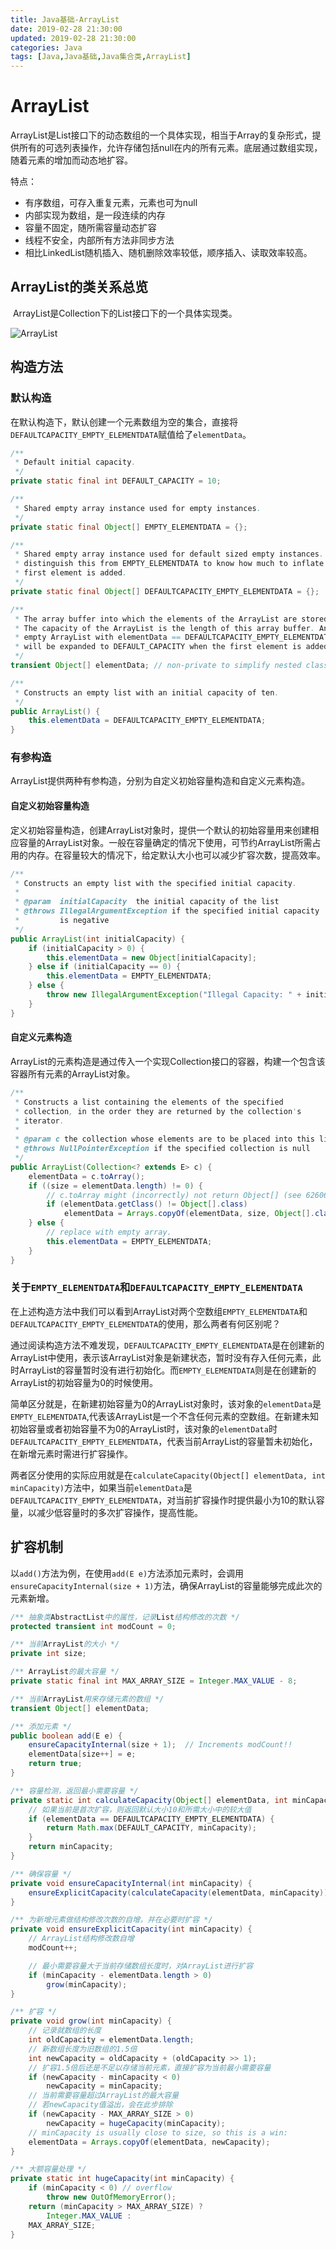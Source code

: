 ```yaml
---
title: Java基础-ArrayList
date: 2019-02-28 21:30:00
updated: 2019-02-28 21:30:00
categories: Java
tags: [Java,Java基础,Java集合类,ArrayList]
---
```


# ArrayList

​	ArrayList是List接口下的动态数组的一个具体实现，相当于Array的复杂形式，提供所有的可选列表操作，允许存储包括null在内的所有元素。底层通过数组实现，随着元素的增加而动态地扩容。

特点：

- 有序数组，可存入重复元素，元素也可为null
- 内部实现为数组，是一段连续的内存
- 容量不固定，随所需容量动态扩容
- 线程不安全，内部所有方法非同步方法
- 相比LinkedList随机插入、随机删除效率较低，顺序插入、读取效率较高。

<!--more-->

## ArrayList的类关系总览

​	ArrayList是Collection下的List接口下的一个具体实现类。

![ArrayList](/imag/ArrayList.png)

## 构造方法

### 默认构造

​	在默认构造下，默认创建一个元素数组为空的集合，直接将`DEFAULTCAPACITY_EMPTY_ELEMENTDATA`赋值给了`elementData`。

```java
/**
 * Default initial capacity.
 */
private static final int DEFAULT_CAPACITY = 10;

/**
 * Shared empty array instance used for empty instances.
 */
private static final Object[] EMPTY_ELEMENTDATA = {};

/**
 * Shared empty array instance used for default sized empty instances. We
 * distinguish this from EMPTY_ELEMENTDATA to know how much to inflate when
 * first element is added.
 */
private static final Object[] DEFAULTCAPACITY_EMPTY_ELEMENTDATA = {};

/**
 * The array buffer into which the elements of the ArrayList are stored.
 * The capacity of the ArrayList is the length of this array buffer. Any
 * empty ArrayList with elementData == DEFAULTCAPACITY_EMPTY_ELEMENTDATA
 * will be expanded to DEFAULT_CAPACITY when the first element is added.
 */
transient Object[] elementData; // non-private to simplify nested class access

/**
 * Constructs an empty list with an initial capacity of ten.
 */
public ArrayList() {
    this.elementData = DEFAULTCAPACITY_EMPTY_ELEMENTDATA;
}
```

### 有参构造

​	ArrayList提供两种有参构造，分别为自定义初始容量构造和自定义元素构造。

#### 自定义初始容量构造

​	定义初始容量构造，创建ArrayList对象时，提供一个默认的初始容量用来创建相应容量的ArrayList对象。一般在容量确定的情况下使用，可节约ArrayList所需占用的内存。在容量较大的情况下，给定默认大小也可以减少扩容次数，提高效率。

```java
/**
 * Constructs an empty list with the specified initial capacity.
 *
 * @param  initialCapacity  the initial capacity of the list
 * @throws IllegalArgumentException if the specified initial capacity
 *         is negative
 */
public ArrayList(int initialCapacity) {
    if (initialCapacity > 0) {
        this.elementData = new Object[initialCapacity];
    } else if (initialCapacity == 0) {
        this.elementData = EMPTY_ELEMENTDATA;
    } else {
        throw new IllegalArgumentException("Illegal Capacity: " + initialCapacity);
    }
}
```

#### 自定义元素构造

​	ArrayList的元素构造是通过传入一个实现Collection接口的容器，构建一个包含该容器所有元素的ArrayList对象。

```Java
/**
 * Constructs a list containing the elements of the specified
 * collection, in the order they are returned by the collection's
 * iterator.
 *
 * @param c the collection whose elements are to be placed into this list
 * @throws NullPointerException if the specified collection is null
 */
public ArrayList(Collection<? extends E> c) {
    elementData = c.toArray();
    if ((size = elementData.length) != 0) {
        // c.toArray might (incorrectly) not return Object[] (see 6260652)
        if (elementData.getClass() != Object[].class)
            elementData = Arrays.copyOf(elementData, size, Object[].class);
    } else {
        // replace with empty array.
        this.elementData = EMPTY_ELEMENTDATA;
    }
}
```

### 关于`EMPTY_ELEMENTDATA`和`DEFAULTCAPACITY_EMPTY_ELEMENTDATA`

​	在上述构造方法中我们可以看到ArrayList对两个空数组`EMPTY_ELEMENTDATA`和`DEFAULTCAPACITY_EMPTY_ELEMENTDATA`的使用，那么两者有何区别呢？

​	通过阅读构造方法不难发现，`DEFAULTCAPACITY_EMPTY_ELEMENTDATA`是在创建新的ArrayList中使用，表示该ArrayList对象是新建状态，暂时没有存入任何元素，此时ArrayList的容量暂时没有进行初始化。而`EMPTY_ELEMENTDATA`则是在创建新的ArrayList的初始容量为0的时候使用。

​	简单区分就是，在新建初始容量为0的ArrayList对象时，该对象的`elementData`是`EMPTY_ELEMENTDATA`,代表该ArrayList是一个不含任何元素的空数组。在新建未知初始容量或者初始容量不为0的ArrayList时，该对象的`elementData`时`DEFAULTCAPACITY_EMPTY_ELEMENTDATA`，代表当前ArrayList的容量暂未初始化，在新增元素时需进行扩容操作。

​	两者区分使用的实际应用就是在`calculateCapacity(Object[] elementData, int minCapacity)`方法中，如果当前`elementData`是`DEFAULTCAPACITY_EMPTY_ELEMENTDATA`，对当前扩容操作时提供最小为10的默认容量，以减少低容量时的多次扩容操作，提高性能。

## 扩容机制

​	以`add()`方法为例，在使用`add(E e)`方法添加元素时，会调用`ensureCapacityInternal(size + 1)`方法，确保ArrayList的容量能够完成此次的元素新增。

```java
/** 抽象类AbstractList中的属性，记录List结构修改的次数 */
protected transient int modCount = 0;

/** 当前ArrayList的大小 */
private int size;

/** ArrayList的最大容量 */
private static final int MAX_ARRAY_SIZE = Integer.MAX_VALUE - 8;

/** 当前ArrayList用来存储元素的数组 */
transient Object[] elementData;

/** 添加元素 */
public boolean add(E e) {
	ensureCapacityInternal(size + 1);  // Increments modCount!!
	elementData[size++] = e;
	return true;
}

/** 容量检测，返回最小需要容量 */
private static int calculateCapacity(Object[] elementData, int minCapacity) {
    // 如果当前是首次扩容，则返回默认大小10和所需大小中的较大值
    if (elementData == DEFAULTCAPACITY_EMPTY_ELEMENTDATA) {
        return Math.max(DEFAULT_CAPACITY, minCapacity);
    }
    return minCapacity;
}

/** 确保容量 */
private void ensureCapacityInternal(int minCapacity) {
	ensureExplicitCapacity(calculateCapacity(elementData, minCapacity));
}

/** 为新增元素做结构修改次数的自增，并在必要时扩容 */
private void ensureExplicitCapacity(int minCapacity) {
    // ArrayList结构修改数自增
	modCount++;

	// 最小需要容量大于当前存储数组长度时，对ArrayList进行扩容
	if (minCapacity - elementData.length > 0)
		grow(minCapacity);
}

/** 扩容 */
private void grow(int minCapacity) {
    // 记录就数组的长度
    int oldCapacity = elementData.length;
    // 新数组长度为旧数组的1.5倍
    int newCapacity = oldCapacity + (oldCapacity >> 1);
    // 扩容1.5倍后还是不足以存储当前元素，直接扩容为当前最小需要容量
    if (newCapacity - minCapacity < 0)
        newCapacity = minCapacity;
    // 当前需要容量超过ArrayList的最大容量
    // 若newCapacity值溢出，会在此步排除
    if (newCapacity - MAX_ARRAY_SIZE > 0)
        newCapacity = hugeCapacity(minCapacity);
    // minCapacity is usually close to size, so this is a win:
    elementData = Arrays.copyOf(elementData, newCapacity);
}

/** 大额容量处理 */
private static int hugeCapacity(int minCapacity) {
    if (minCapacity < 0) // overflow
        throw new OutOfMemoryError();
    return (minCapacity > MAX_ARRAY_SIZE) ?
        Integer.MAX_VALUE :
    MAX_ARRAY_SIZE;
}
```

